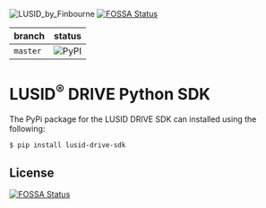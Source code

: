 ![LUSID_by_Finbourne](https://content.finbourne.com/LUSID_repo.png)
[![FOSSA Status](https://app.fossa.com/api/projects/git%2Bgithub.com%2Ffinbourne%2Fdrive-sdk-python.svg?type=shield)](https://app.fossa.com/projects/git%2Bgithub.com%2Ffinbourne%2Fdrive-sdk-python?ref=badge_shield)

| branch | status |
| --- | --- |
| `master` |  ![PyPI](https://img.shields.io/pypi/v/lusid-drive-sdk?color=blue)

# LUSID<sup>®</sup> DRIVE Python SDK

The PyPi package for the LUSID DRIVE SDK can installed using the following:

```
$ pip install lusid-drive-sdk
```


## License
[![FOSSA Status](https://app.fossa.com/api/projects/git%2Bgithub.com%2Ffinbourne%2Fdrive-sdk-python.svg?type=large)](https://app.fossa.com/projects/git%2Bgithub.com%2Ffinbourne%2Fdrive-sdk-python?ref=badge_large)